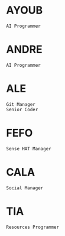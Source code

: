 
# AYOUB
	
	AI Programmer

# ANDRE

	AI Programmer
	
# ALE

	Git Manager
	Senior Coder

# FEFO
	
	Sense HAT Manager

# CALA

	Social Manager

# TIA

	Resources Programmer 
